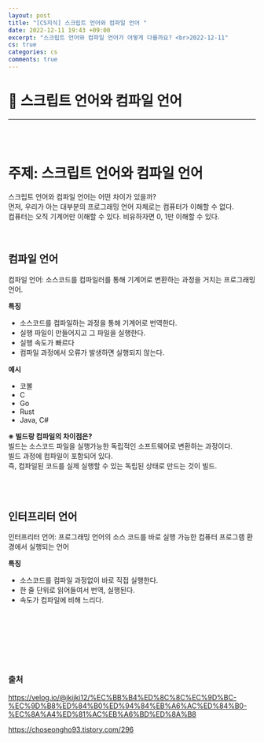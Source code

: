```yaml
---
layout: post
title: "[CS지식] 스크립트 언어와 컴파일 언어 "
date: 2022-12-11 19:43 +09:00
excerpt: "스크립트 언어와 컴파일 언어가 어떻게 다를까요? <br>2022-12-11"
cs: true
categories: cs
comments: true
---
```


# 📌 스크립트 언어와 컴파일 언어

---

<!-- <figure>
    <a href="/assets/img/cs/2022-08-07/server.png"><img src="/assets/img/cs/2022-08-08/server.png"></a>
    <figcaption style="text-align:center"></figcaption>
</figure> -->

<br>
<br>

# 주제: 스크립트 언어와 컴파일 언어
스크립트 언어와 컴파일 언어는 어떤 차이가 있을까?  
먼저, 우리가 아는 대부분의 프로그래밍 언어 자체로는 컴퓨터가 이해할 수 없다.  
컴퓨터는 오직 기계어만 이해할 수 있다. 비유하자면 0, 1만 이해할 수 있다.  


<br>

## 컴파일 언어
컴파일 언어: 소스코드를 컴파일러를 통해 기계어로 변환하는 과정을 거치는 프로그래밍 언어.  

**특징**  
- 소스코드를 컴파일하는 과정을 통해 기계어로 번역한다.
- 실행 파일이 만들어지고 그 파일을 실행한다.
- 실행 속도가 빠르다
- 컴파일 과정에서 오류가 발생하면 실행되지 않는다.

**예시**  
- 코볼
- C
- Go
- Rust
- Java, C#

**※ 빌드랑 컴파일의 차이점은?**  
빌드는 소스코드 파일을 실행가능한 독립적인 소프트웨어로 변환하는 과정이다.  
빌드 과정에 컴파일이 포함되어 있다.  
즉, 컴파일된 코드를 실제 실행할 수 있는 독립된 상태로 만드는 것이 빌드. 


<br>
<br>

## 인터프리터 언어
인터프리터 언어: 프로그래밍 언어의 소스 코드를 바로 실행 가능한 컴퓨터 프로그램 환경에서 실행되는 언어

**특징**
- 소스코드를 컴파일 과정없이 바로 직접 실행한다.
- 한 줄 단위로 읽어들여서 번역, 실행된다.
- 속도가 컴파일에 비해 느리다.



<br>
<br>


<br>
<br>
<br>
<br>

### 출처
https://velog.io/@jkijki12/%EC%BB%B4%ED%8C%8C%EC%9D%BC-%EC%9D%B8%ED%84%B0%ED%94%84%EB%A6%AC%ED%84%B0-%EC%8A%A4%ED%81%AC%EB%A6%BD%ED%8A%B8  

https://choseongho93.tistory.com/296  



[jekyll-docs]: https://jekyllrb.com/docs/home
[jekyll-gh]: https://github.com/jekyll/jekyll
[jekyll-talk]: https://talk.jekyllrb.com/
